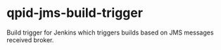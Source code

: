 # qpid-jms-build-trigger
Build trigger for Jenkins which triggers builds based on JMS messages received broker.
